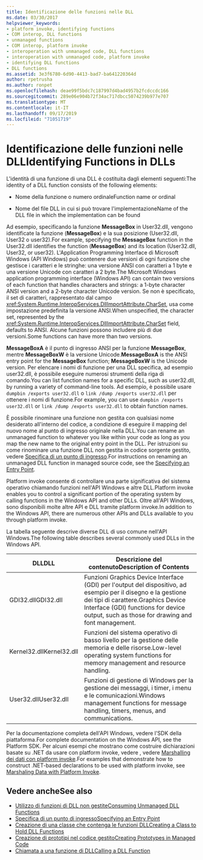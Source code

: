 ```yaml
---
title: Identificazione delle funzioni nelle DLL
ms.date: 03/30/2017
helpviewer_keywords:
- platform invoke, identifying functions
- COM interop, DLL functions
- unmanaged functions
- COM interop, platform invoke
- interoperation with unmanaged code, DLL functions
- interoperation with unmanaged code, platform invoke
- identifying DLL functions
- DLL functions
ms.assetid: 3e3f6780-6d90-4413-bad7-ba641220364d
author: rpetrusha
ms.author: ronpet
ms.openlocfilehash: deae99f5bdc7c187997d4bad4957b2fcdccdc166
ms.sourcegitcommit: 289e06e904b72f34ac717dbcc5074239b977e707
ms.translationtype: MT
ms.contentlocale: it-IT
ms.lasthandoff: 09/17/2019
ms.locfileid: "71051719"
---
```

# <a name="identifying-functions-in-dlls"></a><span data-ttu-id="acdd2-102">Identificazione delle funzioni nelle DLL</span><span class="sxs-lookup"><span data-stu-id="acdd2-102">Identifying Functions in DLLs</span></span>
<span data-ttu-id="acdd2-103">L'identità di una funzione di una DLL è costituita dagli elementi seguenti:</span><span class="sxs-lookup"><span data-stu-id="acdd2-103">The identity of a DLL function consists of the following elements:</span></span>  
  
- <span data-ttu-id="acdd2-104">Nome della funzione o numero ordinale</span><span class="sxs-lookup"><span data-stu-id="acdd2-104">Function name or ordinal</span></span>  
  
- <span data-ttu-id="acdd2-105">Nome del file DLL in cui si può trovare l'implementazione</span><span class="sxs-lookup"><span data-stu-id="acdd2-105">Name of the DLL file in which the implementation can be found</span></span>  
  
 <span data-ttu-id="acdd2-106">Ad esempio, specificando la funzione **MessageBox** in User32.dll, vengono identificate la funzione (**MessageBox**) e la sua posizione (User32.dll, User32 o user32).</span><span class="sxs-lookup"><span data-stu-id="acdd2-106">For example, specifying the **MessageBox** function in the User32.dll identifies the function (**MessageBox**) and its location (User32.dll, User32, or user32).</span></span> <span data-ttu-id="acdd2-107">L'Application Programming Interface di Microsoft Windows (API Windows) può contenere due versioni di ogni funzione che gestisce i caratteri e le stringhe: una versione ANSI con caratteri a 1 byte e una versione Unicode con caratteri a 2 byte.</span><span class="sxs-lookup"><span data-stu-id="acdd2-107">The Microsoft Windows application programming interface (Windows API) can contain two versions of each function that handles characters and strings: a 1-byte character ANSI version and a 2-byte character Unicode version.</span></span> <span data-ttu-id="acdd2-108">Se non è specificato, il set di caratteri, rappresentato dal campo <xref:System.Runtime.InteropServices.DllImportAttribute.CharSet>, usa come impostazione predefinita la versione ANSI.</span><span class="sxs-lookup"><span data-stu-id="acdd2-108">When unspecified, the character set, represented by the <xref:System.Runtime.InteropServices.DllImportAttribute.CharSet> field, defaults to ANSI.</span></span> <span data-ttu-id="acdd2-109">Alcune funzioni possono includere più di due versioni.</span><span class="sxs-lookup"><span data-stu-id="acdd2-109">Some functions can have more than two versions.</span></span>  
  
 <span data-ttu-id="acdd2-110">**MessageBoxA** è il punto di ingresso ANSI per la funzione **MessageBox**, mentre **MessageBoxW** è la versione Unicode.</span><span class="sxs-lookup"><span data-stu-id="acdd2-110">**MessageBoxA** is the ANSI entry point for the **MessageBox** function; **MessageBoxW** is the Unicode version.</span></span> <span data-ttu-id="acdd2-111">Per elencare i nomi di funzione per una DLL specifica, ad esempio user32.dll, è possibile eseguire numerosi strumenti della riga di comando.</span><span class="sxs-lookup"><span data-stu-id="acdd2-111">You can list function names for a specific DLL, such as user32.dll, by running a variety of command-line tools.</span></span> <span data-ttu-id="acdd2-112">Ad esempio, è possibile usare `dumpbin /exports user32.dll` o `link /dump /exports user32.dll` per ottenere i nomi di funzione.</span><span class="sxs-lookup"><span data-stu-id="acdd2-112">For example, you can use `dumpbin /exports user32.dll` or `link /dump /exports user32.dll` to obtain function names.</span></span>  
  
 <span data-ttu-id="acdd2-113">È possibile rinominare una funzione non gestita con qualsiasi nome desiderato all'interno del codice, a condizione di eseguire il mapping del nuovo nome al punto di ingresso originale nella DLL.</span><span class="sxs-lookup"><span data-stu-id="acdd2-113">You can rename an unmanaged function to whatever you like within your code as long as you map the new name to the original entry point in the DLL.</span></span> <span data-ttu-id="acdd2-114">Per istruzioni su come rinominare una funzione DLL non gestita in codice sorgente gestito, vedere [Specifica di un punto di ingresso](specifying-an-entry-point.md).</span><span class="sxs-lookup"><span data-stu-id="acdd2-114">For instructions on renaming an unmanaged DLL function in managed source code, see the [Specifying an Entry Point](specifying-an-entry-point.md).</span></span>  
  
 <span data-ttu-id="acdd2-115">Platform invoke consente di controllare una parte significativa del sistema operativo chiamando funzioni nell'API Windows e altre DLL.</span><span class="sxs-lookup"><span data-stu-id="acdd2-115">Platform invoke enables you to control a significant portion of the operating system by calling functions in the Windows API and other DLLs.</span></span> <span data-ttu-id="acdd2-116">Oltre all'API Windows, sono disponibili molte altre API e DLL tramite platform invoke.</span><span class="sxs-lookup"><span data-stu-id="acdd2-116">In addition to the Windows API, there are numerous other APIs and DLLs available to you through platform invoke.</span></span>  
  
 <span data-ttu-id="acdd2-117">La tabella seguente descrive diverse DLL di uso comune nell'API Windows.</span><span class="sxs-lookup"><span data-stu-id="acdd2-117">The following table describes several commonly used DLLs in the Windows API.</span></span>  
  
|<span data-ttu-id="acdd2-118">DLL</span><span class="sxs-lookup"><span data-stu-id="acdd2-118">DLL</span></span>|<span data-ttu-id="acdd2-119">Descrizione del contenuto</span><span class="sxs-lookup"><span data-stu-id="acdd2-119">Description of Contents</span></span>|  
|---------|-----------------------------|  
|<span data-ttu-id="acdd2-120">GDI32.dll</span><span class="sxs-lookup"><span data-stu-id="acdd2-120">GDI32.dll</span></span>|<span data-ttu-id="acdd2-121">Funzioni Graphics Device Interface (GDI) per l'output del dispositivo, ad esempio per il disegno e la gestione dei tipi di carattere.</span><span class="sxs-lookup"><span data-stu-id="acdd2-121">Graphics Device Interface (GDI) functions for device output, such as those for drawing and font management.</span></span>|  
|<span data-ttu-id="acdd2-122">Kernel32.dll</span><span class="sxs-lookup"><span data-stu-id="acdd2-122">Kernel32.dll</span></span>|<span data-ttu-id="acdd2-123">Funzioni del sistema operativo di basso livello per la gestione delle memoria e delle risorse.</span><span class="sxs-lookup"><span data-stu-id="acdd2-123">Low-level operating system functions for memory management and resource handling.</span></span>|  
|<span data-ttu-id="acdd2-124">User32.dll</span><span class="sxs-lookup"><span data-stu-id="acdd2-124">User32.dll</span></span>|<span data-ttu-id="acdd2-125">Funzioni di gestione di Windows per la gestione dei messaggi, i timer, i menu e le comunicazioni.</span><span class="sxs-lookup"><span data-stu-id="acdd2-125">Windows management functions for message handling, timers, menus, and communications.</span></span>|  
  
 <span data-ttu-id="acdd2-126">Per la documentazione completa dell'API Windows, vedere l'SDK della piattaforma.</span><span class="sxs-lookup"><span data-stu-id="acdd2-126">For complete documentation on the Windows API, see the Platform SDK.</span></span> <span data-ttu-id="acdd2-127">Per alcuni esempi che mostrano come costruire dichiarazioni basate su .NET da usare con platform invoke, vedere , vedere [Marshalling dei dati con platform invoke](marshaling-data-with-platform-invoke.md).</span><span class="sxs-lookup"><span data-stu-id="acdd2-127">For examples that demonstrate how to construct .NET-based declarations to be used with platform invoke, see [Marshaling Data with Platform Invoke](marshaling-data-with-platform-invoke.md).</span></span>  
  
## <a name="see-also"></a><span data-ttu-id="acdd2-128">Vedere anche</span><span class="sxs-lookup"><span data-stu-id="acdd2-128">See also</span></span>

- [<span data-ttu-id="acdd2-129">Utilizzo di funzioni di DLL non gestite</span><span class="sxs-lookup"><span data-stu-id="acdd2-129">Consuming Unmanaged DLL Functions</span></span>](consuming-unmanaged-dll-functions.md)
- [<span data-ttu-id="acdd2-130">Specifica di un punto di ingresso</span><span class="sxs-lookup"><span data-stu-id="acdd2-130">Specifying an Entry Point</span></span>](specifying-an-entry-point.md)
- [<span data-ttu-id="acdd2-131">Creazione di una classe che contenga le funzioni DLL</span><span class="sxs-lookup"><span data-stu-id="acdd2-131">Creating a Class to Hold DLL Functions</span></span>](creating-a-class-to-hold-dll-functions.md)
- [<span data-ttu-id="acdd2-132">Creazione di prototipi nel codice gestito</span><span class="sxs-lookup"><span data-stu-id="acdd2-132">Creating Prototypes in Managed Code</span></span>](creating-prototypes-in-managed-code.md)
- [<span data-ttu-id="acdd2-133">Chiamata a una funzione di DLL</span><span class="sxs-lookup"><span data-stu-id="acdd2-133">Calling a DLL Function</span></span>](calling-a-dll-function.md)
